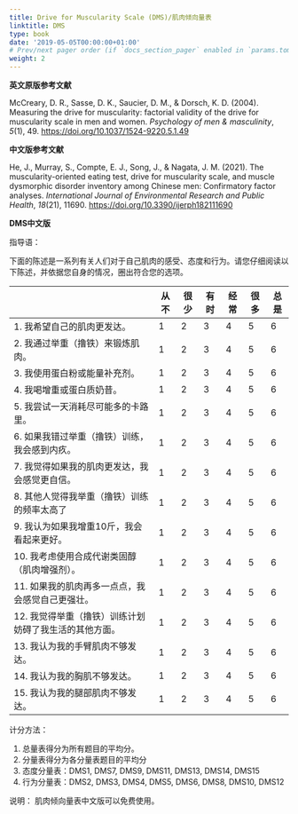 ```yaml
---
title: Drive for Muscularity Scale (DMS)/肌肉倾向量表
linktitle: DMS
type: book
date: '2019-05-05T00:00:00+01:00'
# Prev/next pager order (if `docs_section_pager` enabled in `params.toml`)
weight: 2
---
```


**英文原版参考文献**

McCreary, D. R., Sasse, D. K., Saucier, D. M., & Dorsch, K. D. (2004). Measuring the drive for muscularity: factorial validity of the drive for muscularity scale in men and women. *Psychology of men & masculinity*, *5*(1), 49. https://doi.org/10.1037/1524-9220.5.1.49

**中文版参考文献**

He, J., Murray, S., Compte, E. J., Song, J., & Nagata, J. M. (2021). The muscularity-oriented eating test, drive for muscularity scale, and muscle dysmorphic disorder inventory among Chinese men: Confirmatory factor analyses. *International Journal of Environmental Research and Public Health*, *18*(21), 11690. https://doi.org/10.3390/ijerph182111690

**DMS中文版**

指导语：

下面的陈述是一系列有关人们对于自己肌肉的感受、态度和行为。请您仔细阅读以下陈述，并依据您自身的情况，圈出符合您的选项。

|                                                         | 从不 | 很少 | 有时 | 经常 | 很多 | 总是 |
| ------------------------------------------------------- | ---- | ---- | ---- | ---- | ---- | ---- |
| 1.  我希望自己的肌肉更发达。                            | 1    | 2    | 3    | 4    | 5    | 6    |
| 2.  我通过举重（撸铁）来锻炼肌肉。                      | 1    | 2    | 3    | 4    | 5    | 6    |
| 3.  我使用蛋白粉或能量补充剂。                          | 1    | 2    | 3    | 4    | 5    | 6    |
| 4.  我喝增重或蛋白质奶昔。                              | 1    | 2    | 3    | 4    | 5    | 6    |
| 5.  我尝试一天消耗尽可能多的卡路里。                    | 1    | 2    | 3    | 4    | 5    | 6    |
| 6.  如果我错过举重（撸铁）训练，我会感到内疚。          | 1    | 2    | 3    | 4    | 5    | 6    |
| 7.  我觉得如果我的肌肉更发达，我会感觉更自信。          | 1    | 2    | 3    | 4    | 5    | 6    |
| 8.  其他人觉得我举重（撸铁）训练的频率太高了            | 1    | 2    | 3    | 4    | 5    | 6    |
| 9.  我认为如果我增重10斤，我会看起来更好。              | 1    | 2    | 3    | 4    | 5    | 6    |
| 10.  我考虑使用合成代谢类固醇（肌肉增强剂）。           | 1    | 2    | 3    | 4    | 5    | 6    |
| 11.  如果我的肌肉再多一点点，我会感觉自己更强壮。       | 1    | 2    | 3    | 4    | 5    | 6    |
| 12.  我觉得举重（撸铁）训练计划妨碍了我生活的其他方面。 | 1    | 2    | 3    | 4    | 5    | 6    |
| 13.  我认为我的手臂肌肉不够发达。                       | 1    | 2    | 3    | 4    | 5    | 6    |
| 14.  我认为我的胸肌不够发达。                           | 1    | 2    | 3    | 4    | 5    | 6    |
| 15.  我认为我的腿部肌肉不够发达。                       | 1    | 2    | 3    | 4    | 5    | 6    |

计分方法：
1. 总量表得分为所有题目的平均分。
2. 分量表得分为各分量表题目的平均分
3. 态度分量表：DMS1, DMS7, DMS9, DMS11, DMS13, DMS14, DMS15
4. 行为分量表：DMS2, DMS3, DMS4, DMS5, DMS6, DMS8, DMS10, DMS12

说明： 肌肉倾向量表中文版可以免费使用。
